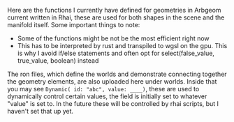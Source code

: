Here are the functions I currently have defined for geometries in Arbgeom current written in Rhai, these are used for both shapes in the scene and the manifold itself. Some important things to note:

- Some of the functions might be not be the most efficient right now
- This has to be interpreted by rust and transpiled to wgsl on the gpu. This is why I avoid if/else statements and often opt for select(false_value, true_value, boolean) instead

The ron files, which define the worlds and demonstrate connecting together the geometry elements, are also uploaded here under worlds.  Inside that you may see `Dynamic( id: "abc", value: ____)`, these are used to dynamically control certain values, the field is initially set to whatever "value" is set to.  In the future these will be controlled by rhai scripts, but I haven't set that up yet.
